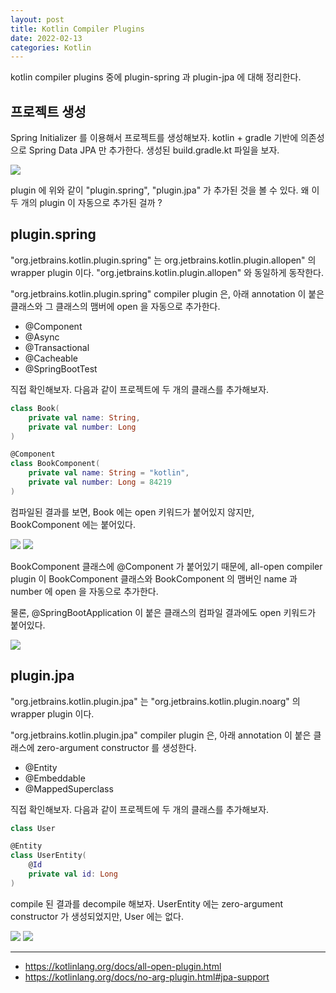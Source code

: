 ```yaml
---
layout: post 
title: Kotlin Compiler Plugins
date: 2022-02-13
categories: Kotlin
---
```


kotlin compiler plugins 중에 plugin-spring 과 plugin-jpa 에 대해 정리한다.

## 프로젝트 생성

Spring Initializer 를 이용해서 프로젝트를 생성해보자.
kotlin + gradle 기반에 의존성으로 Spring Data JPA 만 추가한다.
생성된 build.gradle.kt 파일을 보자.

![](/image/kotlin-project-init-gradle.png)

plugin 에 위와 같이 "plugin.spring", "plugin.jpa" 가 추가된 것을 볼 수 있다.
왜 이 두 개의 plugin 이 자동으로 추가된 걸까 ?

## plugin.spring

"org.jetbrains.kotlin.plugin.spring" 는 org.jetbrains.kotlin.plugin.allopen" 의 wrapper plugin 이다. "org.jetbrains.kotlin.plugin.allopen" 와 동일하게 동작한다.

"org.jetbrains.kotlin.plugin.spring" compiler plugin 은, 아래 annotation 이 붙은 클래스와 그 클래스의 맴버에 open 을 자동으로 추가한다.

- @Component
- @Async
- @Transactional
- @Cacheable
- @SpringBootTest

직접 확인해보자. 다음과 같이 프로젝트에 두 개의 클래스를 추가해보자.

```kotlin
class Book(
    private val name: String,
    private val number: Long
)

@Component
class BookComponent(
    private val name: String = "kotlin",
    private val number: Long = 84219
)
```

컴파일된 결과를 보면, Book 에는 open 키워드가 붙어있지 않지만, BookComponent 에는 붙어있다.

![](/image/kotlin-build-open.png)
![](/image/kotlin-build-not-open.png)

BookComponent 클래스에 @Component 가 붙어있기 때문에, 
all-open compiler plugin 이 BookComponent 클래스와 BookComponent 의 맴버인 name 과 number 에 open 을 자동으로 추가한다.

물론, @SpringBootApplication 이 붙은 클래스의 컴파일 결과에도 open 키워드가 붙어있다.

![](/image/kotlin-open-application-classs.png)


## plugin.jpa

"org.jetbrains.kotlin.plugin.jpa" 는 "org.jetbrains.kotlin.plugin.noarg" 의 wrapper plugin 이다.

"org.jetbrains.kotlin.plugin.jpa" compiler plugin 은, 아래 annotation 이 붙은 클래스에 zero-argument constructor 를 생성한다.
 
- @Entity
- @Embeddable
- @MappedSuperclass

직접 확인해보자. 다음과 같이 프로젝트에 두 개의 클래스를 추가해보자.

```kotlin
class User

@Entity
class UserEntity(
    @Id
    private val id: Long
)
```

compile 된 결과를 decompile 해보자. 
UserEntity 에는 zero-argument constructor 가 생성되었지만, User 에는 없다.

![](/image/kotlin-build-zero-argument-constructor.png)
![](/image/kotlin-build-not-zero-argument-constructor.png)

---
- https://kotlinlang.org/docs/all-open-plugin.html
- https://kotlinlang.org/docs/no-arg-plugin.html#jpa-support

